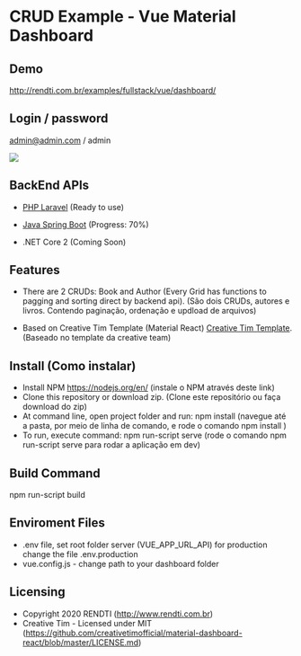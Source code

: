 # CRUD Example - Vue Material Dashboard

## Demo

http://rendti.com.br/examples/fullstack/vue/dashboard/

## Login / password

admin@admin.com   /    admin 

<img src="http://www.rendti.com.br/examples/fullstack/vue/2021-01-06-18-03-43.gif" />

## BackEnd APIs

* [PHP Laravel](https://github.com/rafaelrend/phplaravel_restapi)  (Ready to use)

* [Java Spring Boot](https://github.com/rafaelrend/crud_javaspring_restapi) (Progress: 70%)

* .NET Core 2 (Coming Soon)

## Features

* There are 2 CRUDs: Book and Author (Every Grid has functions to pagging and sorting direct by backend api). (São dois CRUDs, autores e livros. Contendo paginação, ordenação e updload de arquivos)

* Based on Creative Tim Template (Material React) [Creative Tim Template](https://demos.creative-tim.com/material-dashboard-react/#/dashboard). (Baseado no template da creative team)


## Install (Como instalar)

* Install NPM https://nodejs.org/en/  (instale o NPM através deste link)
* Clone this repository or download zip.  (Clone este repositório ou faça download do zip)
* At command line, open project folder and run:   npm install   (navegue até a pasta, por meio de linha de comando, e rode o comando npm install )
* To run, execute command: npm run-script serve    (rode o comando npm run-script serve para rodar a aplicação em dev)

## Build Command

npm run-script build


## Enviroment Files

* .env file, set root folder server (VUE_APP_URL_API) for production change the file .env.production
* vue.config.js - change path to your dashboard folder


## Licensing

- Copyright 2020 RENDTI (http://www.rendti.com.br)
- Creative Tim - Licensed under MIT (https://github.com/creativetimofficial/material-dashboard-react/blob/master/LICENSE.md)
